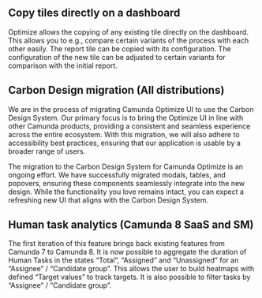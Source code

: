## Copy tiles directly on a dashboard
Optimize allows the copying of any existing tile directly on the dashboard. This allows you to e.g., compare certain variants of the process with each other easily. The report tile can be copied with its configuration. The configuration of the new tile can be adjusted to certain variants for comparison with the initial report.


## Carbon Design migration (All distributions)

We are in the process of migrating Camunda Optimize UI to use the Carbon Design System. Our primary focus is to bring the Optimize UI in line with other Camunda products, providing a consistent and seamless experience across the entire ecosystem. With this migration, we will also adhere to accessibility best practices, ensuring that our application is usable by a broader range of users.

The migration to the Carbon Design System for Camunda Optimize is an ongoing effort. We have successfully migrated modals, tables, and popovers, ensuring these components seamlessly integrate into the new design. While the functionality you love remains intact, you can expect a refreshing new UI that aligns with the Carbon Design System.

## Human task analytics (Camunda 8 SaaS and SM)
The first iteration of this feature brings back existing features from Camunda 7 to Camunda 8. It is now possible to aggregate the duration of Human Tasks in the states “Total”, “Assigned” and “Unassigned” for an “Assignee” / “Candidate group”. This allows the user to build heatmaps with defined “Target values” to track targets. It is also possible to filter tasks by “Assignee” / “Candidate group”.